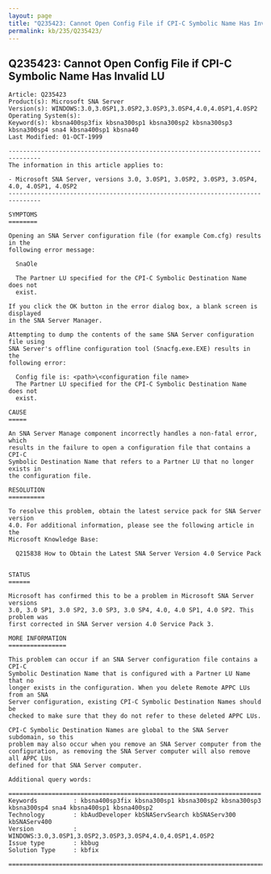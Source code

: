 ```yaml
---
layout: page
title: "Q235423: Cannot Open Config File if CPI-C Symbolic Name Has Invalid LU"
permalink: kb/235/Q235423/
---
```


## Q235423: Cannot Open Config File if CPI-C Symbolic Name Has Invalid LU

	Article: Q235423
	Product(s): Microsoft SNA Server
	Version(s): WINDOWS:3.0,3.0SP1,3.0SP2,3.0SP3,3.0SP4,4.0,4.0SP1,4.0SP2
	Operating System(s): 
	Keyword(s): kbsna400sp3fix kbsna300sp1 kbsna300sp2 kbsna300sp3 kbsna300sp4 sna4 kbsna400sp1 kbsna40
	Last Modified: 01-OCT-1999
	
	-------------------------------------------------------------------------------
	The information in this article applies to:
	
	- Microsoft SNA Server, versions 3.0, 3.0SP1, 3.0SP2, 3.0SP3, 3.0SP4, 4.0, 4.0SP1, 4.0SP2 
	-------------------------------------------------------------------------------
	
	SYMPTOMS
	========
	
	Opening an SNA Server configuration file (for example Com.cfg) results in the
	following error message:
	
	  SnaOle
	
	  The Partner LU specified for the CPI-C Symbolic Destination Name does not
	  exist.
	
	If you click the OK button in the error dialog box, a blank screen is displayed
	in the SNA Server Manager.
	
	Attempting to dump the contents of the same SNA Server configuration file using
	SNA Server's offline configuration tool (Snacfg.exe.EXE) results in the
	following error:
	
	  Config file is: <path>\<configuration file name>
	  The Partner LU specified for the CPI-C Symbolic Destination Name does not
	  exist.
	
	CAUSE
	=====
	
	An SNA Server Manage component incorrectly handles a non-fatal error, which
	results in the failure to open a configuration file that contains a CPI-C
	Symbolic Destination Name that refers to a Partner LU that no longer exists in
	the configuration file.
	
	RESOLUTION
	==========
	
	To resolve this problem, obtain the latest service pack for SNA Server version
	4.0. For additional information, please see the following article in the
	Microsoft Knowledge Base:
	
	  Q215838 How to Obtain the Latest SNA Server Version 4.0 Service Pack
	
	
	STATUS
	======
	
	Microsoft has confirmed this to be a problem in Microsoft SNA Server versions
	3.0, 3.0 SP1, 3.0 SP2, 3.0 SP3, 3.0 SP4, 4.0, 4.0 SP1, 4.0 SP2. This problem was
	first corrected in SNA Server version 4.0 Service Pack 3.
	
	MORE INFORMATION
	================
	
	This problem can occur if an SNA Server configuration file contains a CPI-C
	Symbolic Destination Name that is configured with a Partner LU Name that no
	longer exists in the configuration. When you delete Remote APPC LUs from an SNA
	Server configuration, existing CPI-C Symbolic Destination Names should be
	checked to make sure that they do not refer to these deleted APPC LUs.
	
	CPI-C Symbolic Destination Names are global to the SNA Server subdomain, so this
	problem may also occur when you remove an SNA Server computer from the
	configuration, as removing the SNA Server computer will also remove all APPC LUs
	defined for that SNA Server computer.
	
	Additional query words:
	
	======================================================================
	Keywords          : kbsna400sp3fix kbsna300sp1 kbsna300sp2 kbsna300sp3 kbsna300sp4 sna4 kbsna400sp1 kbsna400sp2 
	Technology        : kbAudDeveloper kbSNAServSearch kbSNAServ300 kbSNAServ400
	Version           : WINDOWS:3.0,3.0SP1,3.0SP2,3.0SP3,3.0SP4,4.0,4.0SP1,4.0SP2
	Issue type        : kbbug
	Solution Type     : kbfix
	
	=============================================================================
	

